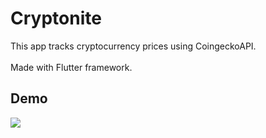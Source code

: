 
# Cryptonite 

This app tracks cryptocurrency prices using CoingeckoAPI. \
\
Made with Flutter framework.



## Demo

![](https://raw.githubusercontent.com/marraviglioso/Cryptonite/main/readme/screen.gif)




